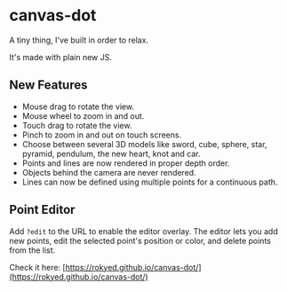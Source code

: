 # canvas-dot

A tiny thing, I've built in order to relax.

It's made with plain new JS.

## New Features

- Mouse drag to rotate the view.
- Mouse wheel to zoom in and out.
- Touch drag to rotate the view.
- Pinch to zoom in and out on touch screens.
- Choose between several 3D models like sword, cube, sphere, star, pyramid, pendulum, the new heart, knot and car.
- Points and lines are now rendered in proper depth order.
- Objects behind the camera are never rendered.
- Lines can now be defined using multiple points for a continuous path.

## Point Editor

Add `?edit` to the URL to enable the editor overlay. The editor lets you add new points, edit the selected point's position or color, and delete points from the list.

Check it here: [https://rokyed.github.io/canvas-dot/](https://rokyed.github.io/canvas-dot/)
